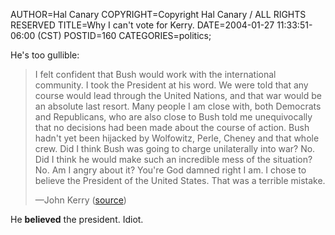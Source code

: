 AUTHOR=Hal Canary
COPYRIGHT=Copyright Hal Canary / ALL RIGHTS RESERVED
TITLE=Why I can't vote for Kerry.
DATE=2004-01-27 11:33:51-06:00 (CST)
POSTID=160
CATEGORIES=politics;

He's too gullible:

> I felt confident that Bush would work with the international community. I took the President at his word. We were told that any course would lead through the United Nations, and that war would be an absolute last resort. Many people I am close with, both Democrats and Republicans, who are also close to Bush told me unequivocally that no decisions had been made about the course of action. Bush hadn't yet been hijacked by Wolfowitz, Perle, Cheney and that whole crew. Did I think Bush was going to charge unilaterally into war? No. Did I think he would make such an incredible mess of the situation? No. Am I angry about it? You're God damned right I am. I chose to believe the President of the United States. That was a terrible mistake.
> 
> —John Kerry ([source](http://www.johnkerry.com/pressroom/clips/news_2003_1210b.html))

He **believed** the president. Idiot.
